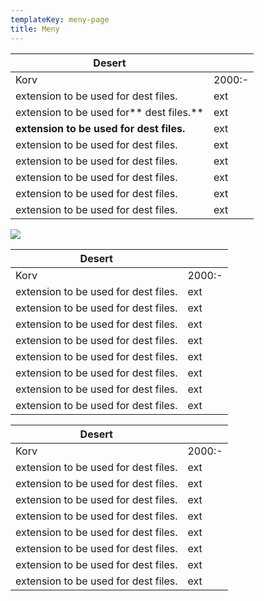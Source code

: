 ```yaml
---
templateKey: meny-page
title: Meny
---
```

| Desert                                     |        |
| ------------------------------------------ | ------ |
| Korv                                       | 2000:- |
| extension to be used for dest files.       | ext    |
| extension to be used for** dest files.**   | ext    |
| **extension to be used for dest files.**   | ext    |
| extension to be used for dest files.       | ext    |
| extension to be used for dest files.       | ext    |
| extension to be used for dest files.       | ext    |
| extension to be used for dest files.       | ext    |
| extension to be used for dest files.       | ext    |

![](/img/received_774925762861507.jpeg)

| Desert                               |        |
| ------------------------------------ | ------ |
| Korv                                 | 2000:- |
| extension to be used for dest files. | ext    |
| extension to be used for dest files. | ext    |
| extension to be used for dest files. | ext    |
| extension to be used for dest files. | ext    |
| extension to be used for dest files. | ext    |
| extension to be used for dest files. | ext    |
| extension to be used for dest files. | ext    |
| extension to be used for dest files. | ext    |

| Desert                               |        |
| ------------------------------------ | ------ |
| Korv                                 | 2000:- |
| extension to be used for dest files. | ext    |
| extension to be used for dest files. | ext    |
| extension to be used for dest files. | ext    |
| extension to be used for dest files. | ext    |
| extension to be used for dest files. | ext    |
| extension to be used for dest files. | ext    |
| extension to be used for dest files. | ext    |
| extension to be used for dest files. | ext    |
